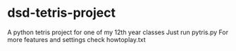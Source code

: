 # dsd-tetris-project
A python tetris project for one of my 12th year classes
Just run pytris.py
For more features and settings check howtoplay.txt
